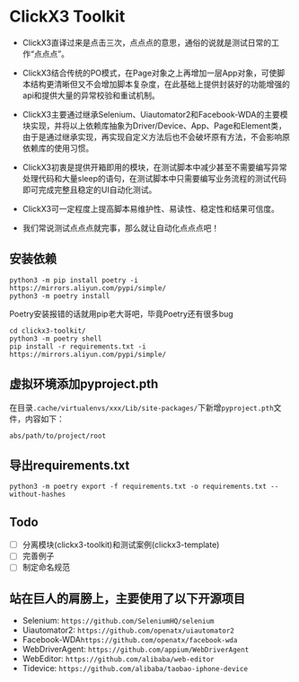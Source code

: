 # ClickX3 Toolkit

- ClickX3直译过来是点击三次，点点点的意思，通俗的说就是测试日常的工作“点点点”。

- ClickX3结合传统的PO模式，在Page对象之上再增加一层App对象，可使脚本结构更清晰但又不会增加脚本复杂度，在此基础上提供封装好的功能增强的api和提供大量的异常校验和重试机制。

- ClickX3主要通过继承Selenium、Uiautomator2和Facebook-WDA的主要模块实现，并将以上依赖库抽象为Driver/Device、App、Page和Element类，由于是通过继承实现，再实现自定义方法后也不会破坏原有方法，不会影响原依赖库的使用习惯。

- ClickX3初衷是提供开箱即用的模块，在测试脚本中减少甚至不需要编写异常处理代码和大量sleep的语句，在测试脚本中只需要编写业务流程的测试代码即可完成完整且稳定的UI自动化测试。

- ClickX3可一定程度上提高脚本易维护性、易读性、稳定性和结果可信度。

- 我们常说测试点点点就完事，那么就让自动化点点点吧！

## 安装依赖

```shell
python3 -m pip install poetry -i https://mirrors.aliyun.com/pypi/simple/
python3 -m poetry install
```

Poetry安装报错的话就用pip老大哥吧，毕竟Poetry还有很多bug

```shell
cd clickx3-toolkit/
python3 -m poetry shell
pip install -r requirements.txt -i https://mirrors.aliyun.com/pypi/simple/
```

## 虚拟环境添加pyproject.pth

在目录`.cache/virtualenvs/xxx/Lib/site-packages/`下新增`pyproject.pth`文件，内容如下：

```text
abs/path/to/project/root
```

## 导出requirements.txt

```shell
python3 -m poetry export -f requirements.txt -o requirements.txt --without-hashes
```

## Todo

- [ ] 分离模块(clickx3-toolkit)和测试案例(clickx3-template)
- [ ] 完善例子
- [ ] 制定命名规范

## 站在巨人的肩膀上，主要使用了以下开源项目

- Selenium: `https://github.com/SeleniumHQ/selenium`
- Uiautomator2: `https://github.com/openatx/uiautomator2`
- Facebook-WDA`https://github.com/openatx/facebook-wda`
- WebDriverAgent: `https://github.com/appium/WebDriverAgent`
- WebEditor: `https://github.com/alibaba/web-editor`
- Tidevice: `https://github.com/alibaba/taobao-iphone-device`

